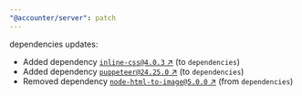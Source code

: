 ```yaml
---
"@accounter/server": patch
---
```

dependencies updates:
  - Added dependency [`inline-css@4.0.3` ↗︎](https://www.npmjs.com/package/inline-css/v/4.0.3) (to `dependencies`)
  - Added dependency [`puppeteer@24.25.0` ↗︎](https://www.npmjs.com/package/puppeteer/v/24.25.0) (to `dependencies`)
  - Removed dependency [`node-html-to-image@5.0.0` ↗︎](https://www.npmjs.com/package/node-html-to-image/v/5.0.0) (from `dependencies`)
